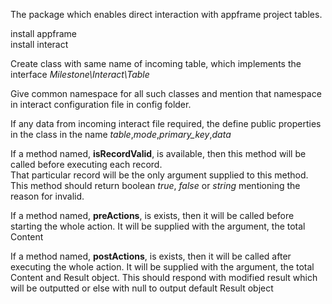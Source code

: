 The package which enables direct interaction with appframe project tables.

install appframe<br>
install interact<br>

Create class with same name of incoming table, which implements the interface _Milestone\Interact\Table_

Give common namespace for all such classes and mention that namespace in interact configuration file in config folder.

If any data from incoming interact file required, the define public properties in the class in the name _table_,_mode_,_primary_key_,_data_

If a method named, **isRecordValid**, is available, then this method will be called before executing each record.<br>
That particular record will be the only argument supplied to this method.<br>
This method should return boolean _true_, _false_ or _string_ mentioning the reason for invalid.

If a method named, **preActions**, is exists, then it will be called before starting the whole action.
It will be supplied with the argument, the total Content

If a method named, **postActions**, is exists, then it will be called after executing the whole action.
It will be supplied with the argument, the total Content and Result object.
This should respond with modified result which will be outputted or else with null to output default Result object